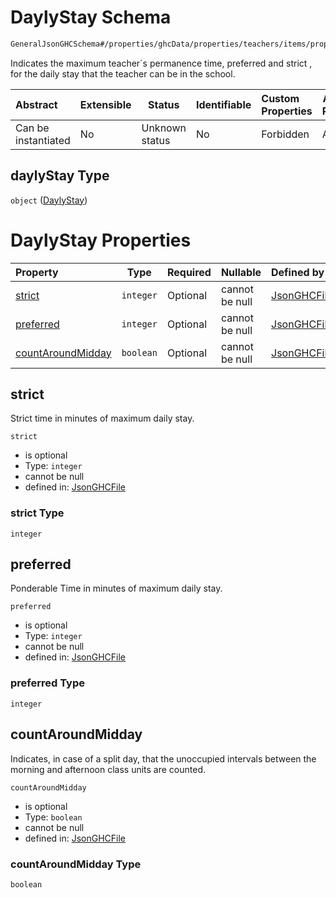 # DaylyStay Schema

```txt
GeneralJsonGHCSchema#/properties/ghcData/properties/teachers/items/properties/settings/items/properties/daylyStay
```

Indicates the maximum teacher´s permanence time,  preferred  and strict , for the daily stay that the teacher can be in the school.


| Abstract            | Extensible | Status         | Identifiable | Custom Properties | Additional Properties | Access Restrictions | Defined In                                                         |
| :------------------ | ---------- | -------------- | ------------ | :---------------- | --------------------- | ------------------- | ------------------------------------------------------------------ |
| Can be instantiated | No         | Unknown status | No           | Forbidden         | Allowed               | none                | [ghc.schema.json\*](../out/ghc.schema.json "open original schema") |

## daylyStay Type

`object` ([DaylyStay](ghc-properties-ghcdata-properties-teachers-teacher-properties-settings-periodsetting-properties-daylystay.md))

# DaylyStay Properties

| Property                                | Type      | Required | Nullable       | Defined by                                                                                                                                                                                                                                                                                                |
| :-------------------------------------- | --------- | -------- | -------------- | :-------------------------------------------------------------------------------------------------------------------------------------------------------------------------------------------------------------------------------------------------------------------------------------------------------- |
| [strict](#strict)                       | `integer` | Optional | cannot be null | [JsonGHCFile](ghc-properties-ghcdata-properties-teachers-teacher-properties-settings-periodsetting-properties-daylystay-properties-strict.md "GeneralJsonGHCSchema#/properties/ghcData/properties/teachers/items/properties/settings/items/properties/daylyStay/properties/strict")                       |
| [preferred](#preferred)                 | `integer` | Optional | cannot be null | [JsonGHCFile](ghc-properties-ghcdata-properties-teachers-teacher-properties-settings-periodsetting-properties-daylystay-properties-preferred.md "GeneralJsonGHCSchema#/properties/ghcData/properties/teachers/items/properties/settings/items/properties/daylyStay/properties/preferred")                 |
| [countAroundMidday](#countaroundmidday) | `boolean` | Optional | cannot be null | [JsonGHCFile](ghc-properties-ghcdata-properties-teachers-teacher-properties-settings-periodsetting-properties-daylystay-properties-countaroundmidday.md "GeneralJsonGHCSchema#/properties/ghcData/properties/teachers/items/properties/settings/items/properties/daylyStay/properties/countAroundMidday") |

## strict

Strict time in minutes of maximum daily stay.


`strict`

-   is optional
-   Type: `integer`
-   cannot be null
-   defined in: [JsonGHCFile](ghc-properties-ghcdata-properties-teachers-teacher-properties-settings-periodsetting-properties-daylystay-properties-strict.md "GeneralJsonGHCSchema#/properties/ghcData/properties/teachers/items/properties/settings/items/properties/daylyStay/properties/strict")

### strict Type

`integer`

## preferred

Ponderable Time in minutes of maximum daily stay.


`preferred`

-   is optional
-   Type: `integer`
-   cannot be null
-   defined in: [JsonGHCFile](ghc-properties-ghcdata-properties-teachers-teacher-properties-settings-periodsetting-properties-daylystay-properties-preferred.md "GeneralJsonGHCSchema#/properties/ghcData/properties/teachers/items/properties/settings/items/properties/daylyStay/properties/preferred")

### preferred Type

`integer`

## countAroundMidday

Indicates, in case of a split day, that the unoccupied intervals between the morning and afternoon class units are counted.


`countAroundMidday`

-   is optional
-   Type: `boolean`
-   cannot be null
-   defined in: [JsonGHCFile](ghc-properties-ghcdata-properties-teachers-teacher-properties-settings-periodsetting-properties-daylystay-properties-countaroundmidday.md "GeneralJsonGHCSchema#/properties/ghcData/properties/teachers/items/properties/settings/items/properties/daylyStay/properties/countAroundMidday")

### countAroundMidday Type

`boolean`
